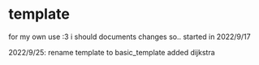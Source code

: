 # template

for my own use :3 
i should documents changes so.. started in 2022/9/17

2022/9/25: rename template to basic_template
           added dijkstra
